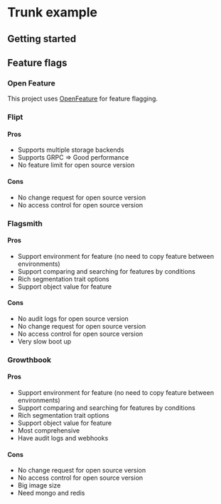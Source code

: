 # Trunk example
## Getting started
## Feature flags
### Open Feature
This project uses [OpenFeature](https://openfeature.dev) for feature flagging.

### Flipt
#### Pros
- Supports multiple storage backends
- Supports GRPC => Good performance
- No feature limit for open source version
#### Cons
- No change request for open source version
- No access control for open source version

### Flagsmith
#### Pros
- Support environment for feature (no need to copy feature between environments)
- Support comparing and searching for features by conditions
- Rich segmentation trait options
- Support object value for feature
#### Cons
- No audit logs for open source version
- No change request for open source version
- No access control for open source version
- Very slow boot up

### Growthbook
#### Pros
- Support environment for feature (no need to copy feature between environments)
- Support comparing and searching for features by conditions
- Rich segmentation trait options
- Support object value for feature
- Most comprehensive
- Have audit logs and webhooks
#### Cons
- No change request for open source version
- No access control for open source version
- Big image size
- Need mongo and redis

